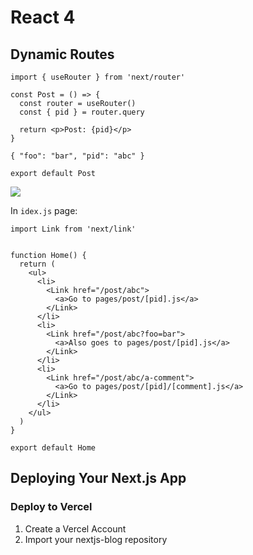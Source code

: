# React 4

## Dynamic Routes

```
import { useRouter } from 'next/router'

const Post = () => {
  const router = useRouter()
  const { pid } = router.query

  return <p>Post: {pid}</p>
}

{ "foo": "bar", "pid": "abc" }

export default Post

```

![](https://nextjs.org/static/images/learn/dynamic-routes/page-path-external-data.png)


In `idex.js` page:

```
import Link from 'next/link'


function Home() {
  return (
    <ul>
      <li>
        <Link href="/post/abc">
          <a>Go to pages/post/[pid].js</a>
        </Link>
      </li>
      <li>
        <Link href="/post/abc?foo=bar">
          <a>Also goes to pages/post/[pid].js</a>
        </Link>
      </li>
      <li>
        <Link href="/post/abc/a-comment">
          <a>Go to pages/post/[pid]/[comment].js</a>
        </Link>
      </li>
    </ul>
  )
}

export default Home
```

## Deploying Your Next.js App

### Deploy to Vercel

1. Create a Vercel Account
2. Import your nextjs-blog repository
